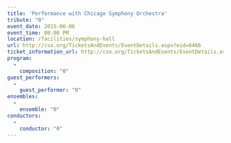 ```yaml
---
title: 'Performance with Chicago Symphony Orchestra'
tribute: "0"
event_date: 2015-06-06
event_time: 08:00 PM
location: /facilities/symphony-hall
url: http://cso.org/TicketsAndEvents/EventDetails.aspx?eid=6466
ticket_information_url: http://cso.org/TicketsAndEvents/EventDetails.aspx?eid=6466
program: 
  -
    composition: "0"
guest_performers: 
  -
    guest_performer: "0"
ensembles: 
  -
    ensemble: "0"
conductors: 
  -
    conductor: "0"
---
```

